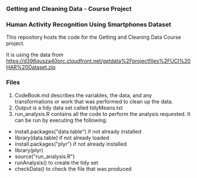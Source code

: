 ### Getting and Cleaning Data - Course Project

### Human Activity Recognition Using Smartphones Dataset

This repository hosts the code for the Getting and Cleaning Data Course project.

It is using the data from
https://d396qusza40orc.cloudfront.net/getdata%2Fprojectfiles%2FUCI%20HAR%20Dataset.zip

### Files
1. CodeBook.md describes the variables, the data, and any transformations or work that was performed to clean up the data.
2. Output is a tidy data set called tidyMeans.txt
3. run_analysis.R contains all the code to perform the analysis requested. It can be run by executing the following:

* install.packages("data.table") if not already installed
* library(data.table) if not already loaded
* install.packages("plyr") if not already installed
* library(plyr)
* source("run_analysis.R") 
* runAnalysis() to create the tidy set
* checkData() to check the file that was produced
